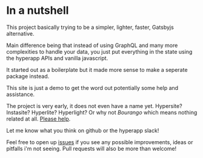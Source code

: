 
# In a nutshell

This project basically trying to be a simpler, lighter, faster, Gatsbyjs alternative.

Main difference being that instead of using GraphQL and many more complexities to handle your data, you just put everything in the state using the hyperapp APIs and vanilla javascript.

It started out as a boilerplate but it made more sense to make a seperate package instead.

This site is just a demo to get the word out potentially some help and assistance.

The project is very early, it does not even have a name yet. Hypersite? Instasite? Hyperlite? Hyperlight? Or why not *Bourango* which means nothing related at all. [Please help](https://github.com/loteoo/hyperapp-site-generator/issues/1).

Let me know what you think on github or the hyperapp slack!

Feel free to open up [issues](https://github.com/loteoo/hyperapp-site-generator/issues) if you see any possible improvements, ideas or pitfalls i'm not seeing. Pull requests will also be more than welcome!
